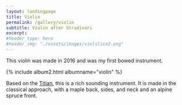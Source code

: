 ```yaml
---
layout: landingpage
title: Violin
permalink: /gallery/violin
subtitle: Violin after Stradivari
excerpt: 
#header_type: hero
#header_img: "./assets/images/violslice2.png"
---
```


This violin was made in 2016 and was my first bowed instrument. 

{% include album2.html albumname="violin" %}


Based on the [Titian](https://tarisio.com/cozio-archive/property/?ID=41393), this is a rich sounding instrument. It is made in the classical approach, with a maple back, sides, and neck and an alpine spruce front. 

